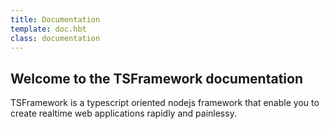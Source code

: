```yaml
---
title: Documentation
template: doc.hbt
class: documentation
---
```


## Welcome to the TSFramework documentation

TSFramework is a typescript oriented nodejs framework that enable you to create realtime web applications rapidly and painlessy.
